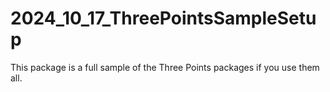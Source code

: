 # 2024_10_17_ThreePointsSampleSetup
This package is a full sample of the Three Points packages if you use them all.
